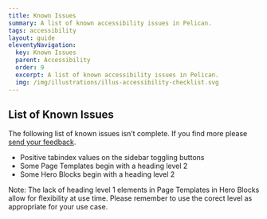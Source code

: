 ```yaml
---
title: Known Issues
summary: A list of known accessibility issues in Pelican.
tags: accessibility
layout: guide
eleventyNavigation:
  key: Known Issues
  parent: Accessibility
  order: 9
  excerpt: A list of known accessibility issues in Pelican.
  img: /img/illustrations/illus-accessibility-checklist.svg
---
```


## List of Known Issues

The following list of known issues isn’t complete. If you find more please [send your feedback](/feedback).

- Positive tabindex values on the sidebar toggling buttons
- Some Page Templates begin with a heading level 2
- Some Hero Blocks begin with a heading level 2

Note: The lack of heading level 1 elements in Page Templates in Hero Blocks allow for flexibility at use time. Please remember to use the corect level as appropriate for your use case.
